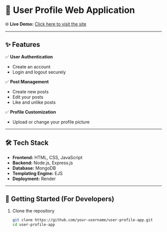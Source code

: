 # 👤 User Profile Web Application

🌐 **Live Demo:** [Click here to visit the site](https://userprofile-u2a0.onrender.com)

---

## ✨ Features

✅ **User Authentication**  
- Create an account  
- Login and logout securely  

✅ **Post Management**  
- Create new posts  
- Edit your posts  
- Like and unlike posts  

✅ **Profile Customization**  
- Upload or change your profile picture  

---

## 🛠️ Tech Stack

- **Frontend:** HTML, CSS, JavaScript  
- **Backend:** Node.js, Express.js  
- **Database:** MongoDB  
- **Templating Engine:** EJS  
- **Deployment:** Render  

---

## 🚀 Getting Started (For Developers)

1. Clone the repository  
   ```bash
   git clone https://github.com/your-username/user-profile-app.git
   cd user-profile-app

